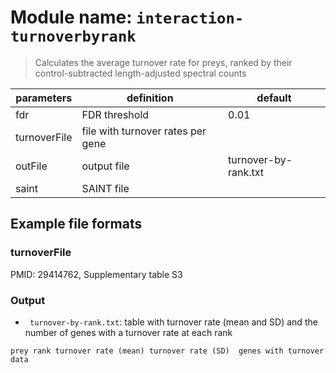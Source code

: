 # Module name: `interaction-turnoverbyrank`

> Calculates the average turnover rate for preys, ranked by
> their control-subtracted length-adjusted spectral counts

| parameters | definition | default |
|------------|------------|---------|
| fdr | FDR threshold | 0.01 |
| turnoverFile | file with turnover rates per gene | |
| outFile | output file | turnover-by-rank.txt |
| saint | SAINT file | |

## Example file formats

### turnoverFile

PMID:     29414762, Supplementary table S3

### Output
* ` turnover-by-rank.txt`: table with turnover rate (mean and SD) and the number of genes
with a turnover rate at each rank

```
prey rank turnover rate (mean) turnover rate (SD)  genes with turnover data
```